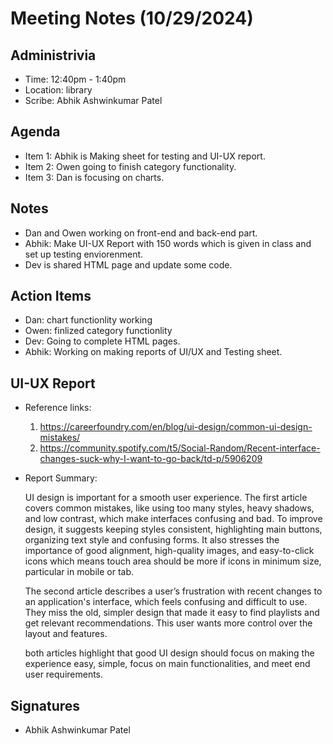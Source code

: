 # Meeting Notes (10/29/2024)

## Administrivia
* Time: 12:40pm - 1:40pm
* Location: library
* Scribe: Abhik Ashwinkumar Patel

## Agenda

- Item 1: Abhik is Making sheet for testing and UI-UX report.
- Item 2: Owen going to finish category functionality.
- Item 3: Dan is focusing on charts.

## Notes

- Dan and Owen working on front-end and back-end part.
- Abhik: Make UI-UX Report with 150 words which is given in class and set up testing enviorenment.
- Dev is shared HTML page and update some code.


## Action Items

- Dan: chart functionlity working
- Owen: finlized category functionlity
- Dev: Going to complete HTML pages.
- Abhik: Working on making reports of UI/UX and Testing sheet. 

## UI-UX Report 

 * Reference links:
   1) https://careerfoundry.com/en/blog/ui-design/common-ui-design-mistakes/
   2) https://community.spotify.com/t5/Social-Random/Recent-interface-changes-suck-why-I-want-to-go-back/td-p/5906209

 * Report Summary:
 
   UI design is important for a smooth user experience. The first article covers common mistakes, like using too many styles, heavy shadows, and low contrast, which make interfaces confusing and bad. To improve design, it suggests keeping styles consistent, highlighting main buttons, organizing text style and confusing forms. It also stresses the importance of good alignment, high-quality images, and easy-to-click icons which means touch area should be more if icons in minimum size, particular in mobile or tab.

   The second article describes a user’s frustration with recent changes to an application's interface, which feels confusing and difficult to use. They miss the old, simpler design that made it easy to find playlists and get relevant recommendations. This user wants more control over the layout and features.

   both articles highlight that good UI design should focus on making the experience easy, simple, focus on main functionalities, and meet end user requirements.

## Signatures
- Abhik Ashwinkumar Patel